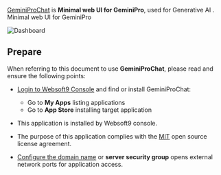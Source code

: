 [GeminiProChat](https://github.com/babaohuang/GeminiProChat) is **Minimal web UI for GeminiPro**, used for Generative AI . Minimal web UI for GeminiPro


![Dashboard](https://libs.websoft9.com/Websoft9/DocsPicture/zh/geminiprochat/geminiprochat-gui-websoft9.png)


## Prepare

When referring to this document to use **GeminiProChat**, please read and ensure the following points:

- [Login to Websoft9 Console](./login-console) and find or install GeminiProChat:
  - Go to **My Apps** listing applications 
  - Go to **App Store** installing target application

- This application is installed by Websoft9 console.


- The purpose of this application complies with the [MIT](https://opensource.org/licenses/MIT) open source license agreement.


- [Configure the domain name](./domain-set) or **server security group** opens external network ports for application access.